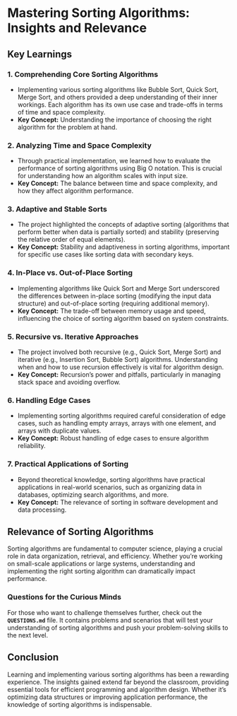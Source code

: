 # Mastering Sorting Algorithms: Insights and Relevance

## Key Learnings

### 1. **Comprehending Core Sorting Algorithms**

- Implementing various sorting algorithms like Bubble Sort, Quick Sort, Merge Sort, and others provided a deep understanding of their inner workings. Each algorithm has its own use case and trade-offs in terms of time and space complexity.
- **Key Concept:** Understanding the importance of choosing the right algorithm for the problem at hand.


### 2. **Analyzing Time and Space Complexity**

- Through practical implementation, we learned how to evaluate the performance of sorting algorithms using Big O notation. This is crucial for understanding how an algorithm scales with input size.
- **Key Concept:** The balance between time and space complexity, and how they affect algorithm performance.

### 3. **Adaptive and Stable Sorts**

- The project highlighted the concepts of adaptive sorting (algorithms that perform better when data is partially sorted) and stability (preserving the relative order of equal elements).
- **Key Concept:** Stability and adaptiveness in sorting algorithms, important for specific use cases like sorting data with secondary keys.

### 4. **In-Place vs. Out-of-Place Sorting**

- Implementing algorithms like Quick Sort and Merge Sort underscored the differences between in-place sorting (modifying the input data structure) and out-of-place sorting (requiring additional memory).
- **Key Concept:** The trade-off between memory usage and speed, influencing the choice of sorting algorithm based on system constraints.

### 5. **Recursive vs. Iterative Approaches**

- The project involved both recursive (e.g., Quick Sort, Merge Sort) and iterative (e.g., Insertion Sort, Bubble Sort) algorithms. Understanding when and how to use recursion effectively is vital for algorithm design.
- **Key Concept:** Recursion’s power and pitfalls, particularly in managing stack space and avoiding overflow.

### 6. **Handling Edge Cases**

- Implementing sorting algorithms required careful consideration of edge cases, such as handling empty arrays, arrays with one element, and arrays with duplicate values.
- **Key Concept:** Robust handling of edge cases to ensure algorithm reliability.

### 7. **Practical Applications of Sorting**

- Beyond theoretical knowledge, sorting algorithms have practical applications in real-world scenarios, such as organizing data in databases, optimizing search algorithms, and more.
- **Key Concept:** The relevance of sorting in software development and data processing.

## Relevance of Sorting Algorithms

Sorting algorithms are fundamental to computer science, playing a crucial role in data organization, retrieval, and efficiency. Whether you’re working on small-scale applications or large systems, understanding and implementing the right sorting algorithm can dramatically impact performance.

### Questions for the Curious Minds

For those who want to challenge themselves further, check out the **`QUESTIONS.md`** file. It contains problems and scenarios that will test your understanding of sorting algorithms and push your problem-solving skills to the next level.

## Conclusion

Learning and implementing various sorting algorithms has been a rewarding experience. The insights gained extend far beyond the classroom, providing essential tools for efficient programming and algorithm design. Whether it’s optimizing data structures or improving application performance, the knowledge of sorting algorithms is indispensable.